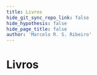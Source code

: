 ```yaml
---
title: Livros
hide_git_sync_repo_link: false
hide_hypothesis: false
hide_page_title: false
author: 'Marcelo R. S. Ribeiro'
---
```


# Livros